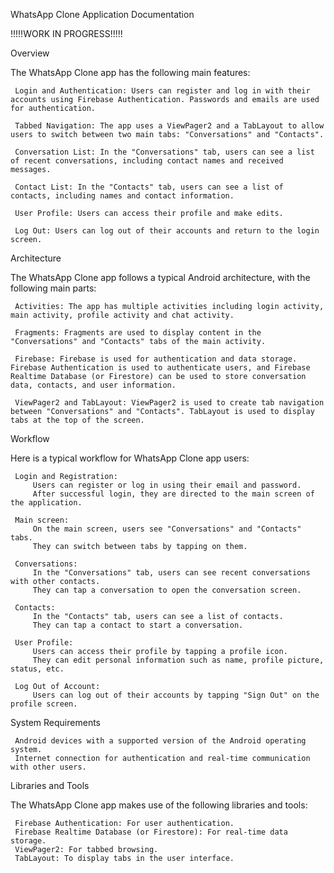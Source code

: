 WhatsApp Clone Application Documentation

!!!!!WORK IN PROGRESS!!!!!


Overview

The WhatsApp Clone app has the following main features:

     Login and Authentication: Users can register and log in with their accounts using Firebase Authentication. Passwords and emails are used for authentication.

     Tabbed Navigation: The app uses a ViewPager2 and a TabLayout to allow users to switch between two main tabs: "Conversations" and "Contacts".

     Conversation List: In the "Conversations" tab, users can see a list of recent conversations, including contact names and received messages.

     Contact List: In the "Contacts" tab, users can see a list of contacts, including names and contact information.

     User Profile: Users can access their profile and make edits.

     Log Out: Users can log out of their accounts and return to the login screen.

Architecture

The WhatsApp Clone app follows a typical Android architecture, with the following main parts:

     Activities: The app has multiple activities including login activity, main activity, profile activity and chat activity.

     Fragments: Fragments are used to display content in the "Conversations" and "Contacts" tabs of the main activity.

     Firebase: Firebase is used for authentication and data storage. Firebase Authentication is used to authenticate users, and Firebase Realtime Database (or Firestore) can be used to store conversation data, contacts, and user information.

     ViewPager2 and TabLayout: ViewPager2 is used to create tab navigation between "Conversations" and "Contacts". TabLayout is used to display tabs at the top of the screen.

Workflow

Here is a typical workflow for WhatsApp Clone app users:

     Login and Registration:
         Users can register or log in using their email and password.
         After successful login, they are directed to the main screen of the application.

     Main screen:
         On the main screen, users see "Conversations" and "Contacts" tabs.
         They can switch between tabs by tapping on them.

     Conversations:
         In the "Conversations" tab, users can see recent conversations with other contacts.
         They can tap a conversation to open the conversation screen.

     Contacts:
         In the "Contacts" tab, users can see a list of contacts.
         They can tap a contact to start a conversation.

     User Profile:
         Users can access their profile by tapping a profile icon.
         They can edit personal information such as name, profile picture, status, etc.

     Log Out of Account:
         Users can log out of their accounts by tapping "Sign Out" on the profile screen.

System Requirements

     Android devices with a supported version of the Android operating system.
     Internet connection for authentication and real-time communication with other users.

Libraries and Tools

The WhatsApp Clone app makes use of the following libraries and tools:

     Firebase Authentication: For user authentication.
     Firebase Realtime Database (or Firestore): For real-time data storage.
     ViewPager2: For tabbed browsing.
     TabLayout: To display tabs in the user interface.
